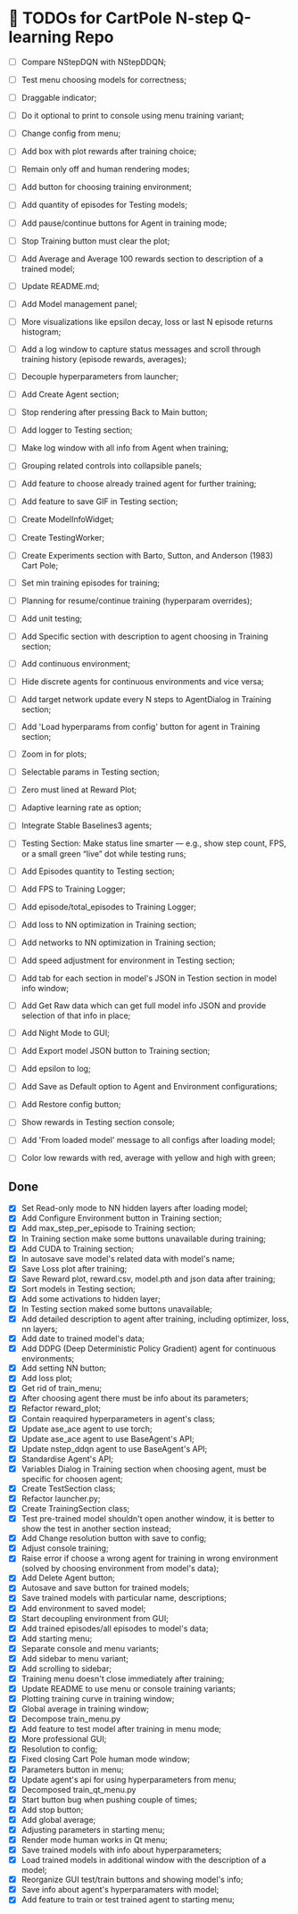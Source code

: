 # 📝 TODOs for CartPole N-step Q-learning Repo

- [ ] Compare NStepDQN with NStepDDQN;
- [ ] Test menu choosing models for correctness;
- [ ] Draggable indicator;
- [ ] Do it optional to print to console using menu training variant;
- [ ] Change config from menu;
- [ ] Add box with plot rewards after training choice;
- [ ] Remain only off and human rendering modes;
- [ ] Add button for choosing training environment;
- [ ] Add quantity of episodes for Testing models;
- [ ] Add pause/continue buttons for Agent in training mode;
- [ ] Stop Training button must clear the plot;
- [ ] Add Average and Average 100 rewards section to description of a trained model;
- [ ] Update README.md;
- [ ] Add Model management panel;
- [ ] More visualizations like epsilon decay, loss or last N episode returns histogram;
- [ ] Add a log window to capture status messages and scroll through training history (episode rewards, averages);
- [ ] Decouple hyperparameters from launcher;
- [ ] Add Create Agent section;
- [ ] Stop rendering after pressing Back to Main button;
- [ ] Add logger to Testing section;
- [ ] Make log window with all info from Agent when training;
- [ ] Grouping related controls into collapsible panels;
- [ ] Add feature to choose already trained agent for further training;
- [ ] Add feature to save GIF in Testing section;
- [ ] Create ModelInfoWidget;
- [ ] Create TestingWorker;
- [ ] Create Experiments section with Barto, Sutton, and Anderson (1983) Cart Pole;
- [ ] Set min training episodes for training;
- [ ] Planning for resume/continue training (hyperparam overrides);
- [ ] Add unit testing;
- [ ] Add Specific section with description to agent choosing in Training section;
- [ ] Add continuous environment;
- [ ] Hide discrete agents for continuous environments and vice versa;
- [ ] Add target network update	every N steps to AgentDialog in Training section;
- [ ] Add 'Load hyperparams from config' button for agent in Training section;
- [ ] Zoom in for plots;
- [ ] Selectable params in Testing section;
- [ ] Zero must lined at Reward Plot;
- [ ] Adaptive learning rate as option;
- [ ] Integrate Stable Baselines3 agents;
- [ ] Testing Section: Make status line smarter — e.g., show step count, FPS, or a small green “live” dot while testing runs;
- [ ] Add Episodes quantity to Testing section;
- [ ] Add FPS to Training Logger;
- [ ] Add episode/total_episodes to Training Logger;
- [ ] Add loss to NN optimization in Training section;
- [ ] Add networks to NN optimization in Training section;
- [ ] Add speed adjustment for environment in Testing section;
- [ ] Add tab for each section in model's JSON in Testion section in model info window;
- [ ] Add Get Raw data which can get full model info JSON and provide selection of that info in place;
- [ ] Add Night Mode to GUI;
- [ ] Add Export model JSON button to Training section;
- [ ] Add epsilon to log;
- [ ] Add Save as Default option to Agent and Environment configurations;
- [ ] Add Restore config button;
- [ ] Show rewards in Testing section console;
- [ ] Add 'From loaded model' message to all configs after loading model;
- [ ] Color low rewards with red, average with yellow and high with green;


## Done
- [x] Set Read-only mode to NN hidden layers after loading model;
- [x] Add Configure Environment button in Training section;
- [x] Add max_step_per_episode to Training section;
- [x] In Training section make some buttons unavailable during training;
- [x] Add CUDA to Training section;
- [x] In autosave save model's related data with model's name;
- [x] Save Loss plot after training;
- [x] Save Reward plot, reward.csv, model.pth and json data after training;
- [x] Sort models in Testing section;
- [x] Add some activations to hidden layer;
- [x] In Testing section maked some buttons unavailable;
- [x] Add detailed description to agent after training, including optimizer, loss, nn layers;
- [x] Add date to trained model's data;
- [x] Add DDPG (Deep Deterministic Policy Gradient) agent for continuous environments;
- [x] Add setting NN button;
- [x] Add loss plot;
- [x] Get rid of train_menu;
- [x] After choosing agent there must be info about its parameters;
- [x] Refactor reward_plot;
- [x] Contain reaquired hyperparameters in agent's class;
- [x] Update ase_ace agent to use torch;
- [x] Update ase_ace agent to use BaseAgent's API;
- [x] Update nstep_ddqn agent to use BaseAgent's API;
- [x] Standardise Agent's API;
- [x] Variables Dialog in Training section when choosing agent, must be specific for choosen agent;
- [x] Create TestSection class;
- [x] Refactor launcher.py;
- [x] Create TrainingSection class;
- [x] Test pre-trained model shouldn't open another window, it is better to show the test in another section instead;
- [x] Add Change resolution button with save to config;
- [x] Adjust console training;
- [x] Raise error if choose a wrong agent for training in wrong environment (solved by choosing environment from model's data);
- [x] Add Delete Agent button;
- [x] Autosave and save button for trained models;
- [x] Save trained models with particular name, descriptions;
- [x] Add environment to saved model;
- [x] Start decoupling environment from GUI;
- [x] Add trained episodes/all episodes to model's data;
- [x] Add starting menu;
- [x] Separate console and menu variants;
- [x] Add sidebar to menu variant;
- [x] Add scrolling to sidebar;
- [x] Training menu doesn't close immediately after training;
- [x] Update README to use menu or console training variants;
- [x] Plotting training curve in training window;
- [x] Global average in training window;
- [x] Decompose train_menu.py
- [x] Add feature to test model after training in menu mode;
- [x] More professional GUI;
- [x] Resolution to config;
- [x] Fixed closing Cart Pole human mode window;
- [x] Parameters button in menu;
- [x] Update agent's api for using hyperparameters from menu;
- [x] Decomposed train_qt_menu.py
- [x] Start button bug when pushing couple of times;
- [x] Add stop button;
- [x] Add global average;
- [x] Adjusting parameters in starting menu;
- [x] Render mode human works in Qt menu;
- [x] Save trained models with info about hyperparameters;
- [x] Load trained models in additional window with the description of a model;
- [x] Reorganize GUI test/train buttons and showing model's info;
- [x] Save info about agent's hyperparamaters with model;
- [x] Add feature to train or test trained agent to starting menu;
